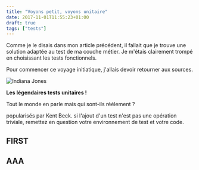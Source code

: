 ```yaml
---
title: "Voyons petit, voyons unitaire"
date: 2017-11-01T11:55:23+01:00
draft: true
tags: ["tests"]
---
```


Comme je le disais dans mon article précédent, il fallait que je trouve une solution adaptée au test de ma couche métier. 
Je m'étais clairement trompé en choisissant les tests fonctionnels.

Pour commencer ce voyage initiatique, j'allais devoir retourner aux sources. 

![Indiana Jones](https://media.giphy.com/media/VnlQppcCuYRmo/giphy.gif "Indiana Jones")

**Les légendaires tests unitaires !** 

Tout le monde en parle mais qui sont-ils réélement ?

popularisés par Kent Beck.
si l'ajout d'un test n'est pas une opération triviale, remettez en question votre environnement de test et votre code.

## FIRST

## AAA

